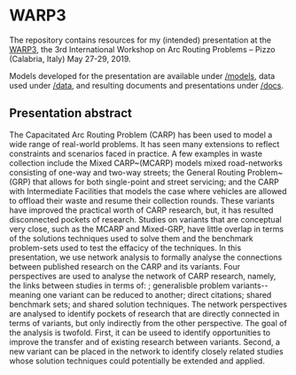 # WARP3

The repository contains resources for my (intended) presentation at the [WARP3](http://warp3.unical.it/wp/), the 3rd International Workshop on Arc Routing Problems – Pizzo (Calabria, Italy) May 27-29, 2019.

Models developed for the presentation are available under [/models](https://github.com/ejwillemse/WARP3/models), data used under [/data](https://github.com/ejwillemse/WARP3/data), and resulting documents and presentations under [/docs](/docs).

## Presentation abstract

The Capacitated Arc Routing Problem (CARP) has been used to model a wide range of real-world problems. It has seen many extensions to reflect constraints and scenarios faced in practice. A few examples in waste collection include the Mixed CARP~(MCARP) models mixed road-networks consisting of one-way and two-way streets; the General Routing Problem~(GRP) that allows for both single-point and street servicing; and the CARP with Intermediate Facilities that models the case where vehicles are allowed to offload their waste and resume their collection rounds. These variants have improved the practical worth of CARP research, but, it has resulted disconnected pockets of research. Studies on variants that are conceptual very close, such as the MCARP and Mixed-GRP, have little overlap in terms of the solutions techniques used to solve them and the benchmark problem-sets used to test the effacicy of the techniques. In this presentation, we use network analysis to formally analyse the connections between published research on the CARP and its variants. Four perspectives are used to analyse the network of CARP research, namely, the links between studies in terms of: ; generalisble problem variants--meaning one variant can be reduced to another; direct citations; shared benchmark sets; and shared solution techniques. The network perspectives are analysed to identify pockets of research that are directly connected in terms of variants, but only indirectly from the other perspective. The goal of the analysis is twofold. First, it can be useed to identify opportunities to improve the transfer and  of existing research between variants. Second, a new variant can be placed in the network to identify closely related studies whose solution techniques could potentially be extended and applied. 

